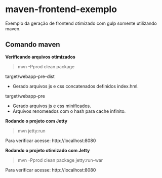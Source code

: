 # maven-frontend-exemplo
Exemplo da geração de frontend otimizado com gulp somente utilizando maven.

## Comando maven

**Verificando arquivos otimizados**

> mvn -Pprod clean package

target/webapp-pre-dist
* Gerado arquivos js e css concatenados definidos index.hml.
    
target/webapp-pre
* Gerado arquivos js e css minificados.
* Arquivos renomeados com o hash para cache infinito.

**Rodando o projeto com Jetty**
>  mvn jetty:run

Para verificar acesse: http://localhost:8080

**Rodando o projeto otimizado com Jetty**
>  mvn -Pprod clean package jetty:run-war

Para verificar acesse: http://localhost:8080
